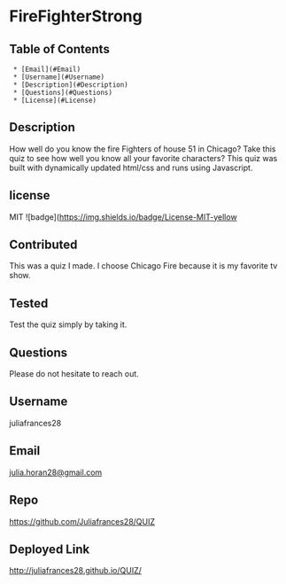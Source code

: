 
  # FireFighterStrong

   ## Table of Contents
     * [Email](#Email)
     * [Username](#Username)
     * [Description](#Description)
     * [Questions](#Questions)
     * [License](#License)
     
  ## Description
  How well do you know the fire Fighters of house 51 in Chicago? Take this quiz to see how well you know all your favorite  characters? This quiz was built with dynamically updated html/css and runs using Javascript. 

  ## license 
   MIT
  ![badge](https://img.shields.io/badge/License-MIT-yellow

  ## Contributed
  This was a quiz I made. I choose Chicago Fire because it is my favorite tv show.  

  ## Tested
   Test the quiz simply by taking it. 

  ## Questions 
   Please do not hesitate to reach out. 

  ## Username
  juliafrances28 

  ## Email 
  julia.horan28@gmail.com

  ## Repo
  https://github.com/Juliafrances28/QUIZ
  
  ## Deployed Link 
  http://juliafrances28.github.io/QUIZ/
  


